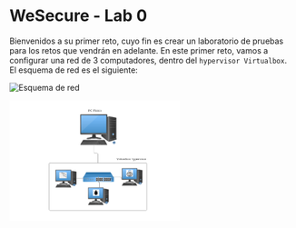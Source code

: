 # WeSecure - Lab 0

Bienvenidos a su primer reto, cuyo fin es crear un laboratorio de pruebas para los retos que vendrán en adelante. En este primer reto, vamos a configurar una red de 3 computadores, dentro del `hypervisor Virtualbox`. El esquema de red es el siguiente:

![Esquema de red](https://github.com/rebelskvll/WeSecureLabs/blob/main/imagenes/2024-06-05_19-04.png)

<img src="./imagenes/2024-06-05_19-04.png" width="300" />
